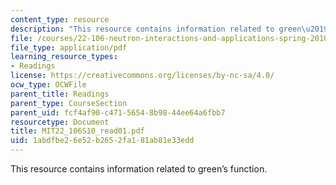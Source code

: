 ```yaml
---
content_type: resource
description: "This resource contains information related to green\u2019s\Pfunction."
file: /courses/22-106-neutron-interactions-and-applications-spring-2010/1abdfbe26e52b2652fa181ab81e33edd_MIT22_106S10_read01.pdf
file_type: application/pdf
learning_resource_types:
- Readings
license: https://creativecommons.org/licenses/by-nc-sa/4.0/
ocw_type: OCWFile
parent_title: Readings
parent_type: CourseSection
parent_uid: fcf4af90-c471-5654-8b98-44ee64a6fbb7
resourcetype: Document
title: MIT22_106S10_read01.pdf
uid: 1abdfbe2-6e52-b265-2fa1-81ab81e33edd
---
```

This resource contains information related to green’s function.